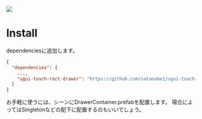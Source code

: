 ![](Documents/top400.gif)
# Install

dependenciesに追加します。

```manifest.json
{
  "dependencies": {
    ...,
    "ugui-touch-rect-drawer": "https://github.com/satanabe1/ugui-touch-rect-drawer.git?path=Packages/ugui-touch-rect-drawer",
  }
}
```

お手軽に使うには、シーンにDrawerContainer.prefabを配置します。
場合によってはSingletonなどの配下に配置するのもいいでしょう。
